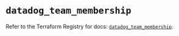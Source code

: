 # `datadog_team_membership`

Refer to the Terraform Registry for docs: [`datadog_team_membership`](https://registry.terraform.io/providers/datadog/datadog/3.73.0/docs/resources/team_membership).
